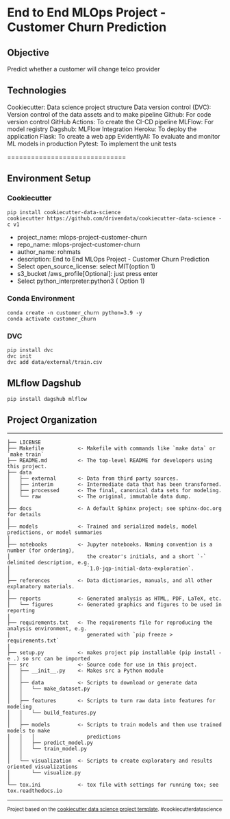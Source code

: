 # End to End MLOps Project - Customer Churn Prediction
## Objective
Predict whether a customer will change telco provider

## Technologies
Cookiecutter: Data science project structure
Data version control (DVC): Version control of the data assets and to make pipeline
Github: For code version control
GitHub Actions: To create the CI-CD pipeline
MLFlow: For model registry
Dagshub: MLFlow Integration
Heroku: To deploy the application
Flask: To create a web app
EvidentlyAI: To evaluate and monitor ML models in production
Pytest: To implement the unit tests

==============================

## Environment Setup
### Cookiecutter
```shell
pip install cookiecutter-data-science
cookiecutter https://github.com/drivendata/cookiecutter-data-science -c v1
```
- project_name: mlops-project-customer-churn
- repo_name: mlops-project-customer-churn
- author_name: rohmats
- description: End to End MLOps Project - Customer Churn Prediction
- Select open_source_license: select MIT(option 1)
- s3_bucket /aws_profile[Optional]: just press enter
- Select python_interpreter:python3 ( Option 1)

### Conda Environment
```shell
conda create -n customer_churn python=3.9 -y 
conda activate customer_churn
```

### DVC
```shell
pip install dvc 
dvc init 
dvc add data/external/train.csv 
```
## MLflow Dagshub
```shell
pip install dagshub mlflow
```

## Project Organization
------------

    ├── LICENSE
    ├── Makefile           <- Makefile with commands like `make data` or `make train`
    ├── README.md          <- The top-level README for developers using this project.
    ├── data
    │   ├── external       <- Data from third party sources.
    │   ├── interim        <- Intermediate data that has been transformed.
    │   ├── processed      <- The final, canonical data sets for modeling.
    │   └── raw            <- The original, immutable data dump.
    │
    ├── docs               <- A default Sphinx project; see sphinx-doc.org for details
    │
    ├── models             <- Trained and serialized models, model predictions, or model summaries
    │
    ├── notebooks          <- Jupyter notebooks. Naming convention is a number (for ordering),
    │                         the creator's initials, and a short `-` delimited description, e.g.
    │                         `1.0-jqp-initial-data-exploration`.
    │
    ├── references         <- Data dictionaries, manuals, and all other explanatory materials.
    │
    ├── reports            <- Generated analysis as HTML, PDF, LaTeX, etc.
    │   └── figures        <- Generated graphics and figures to be used in reporting
    │
    ├── requirements.txt   <- The requirements file for reproducing the analysis environment, e.g.
    │                         generated with `pip freeze > requirements.txt`
    │
    ├── setup.py           <- makes project pip installable (pip install -e .) so src can be imported
    ├── src                <- Source code for use in this project.
    │   ├── __init__.py    <- Makes src a Python module
    │   │
    │   ├── data           <- Scripts to download or generate data
    │   │   └── make_dataset.py
    │   │
    │   ├── features       <- Scripts to turn raw data into features for modeling
    │   │   └── build_features.py
    │   │
    │   ├── models         <- Scripts to train models and then use trained models to make
    │   │   │                 predictions
    │   │   ├── predict_model.py
    │   │   └── train_model.py
    │   │
    │   └── visualization  <- Scripts to create exploratory and results oriented visualizations
    │       └── visualize.py
    │
    └── tox.ini            <- tox file with settings for running tox; see tox.readthedocs.io


--------

<p><small>Project based on the <a target="_blank" href="https://drivendata.github.io/cookiecutter-data-science/">cookiecutter data science project template</a>. #cookiecutterdatascience</small></p>
